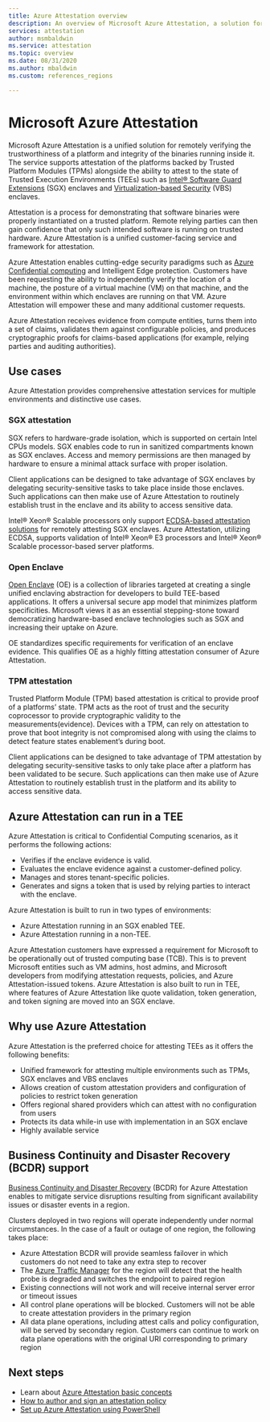 ```yaml
---
title: Azure Attestation overview
description: An overview of Microsoft Azure Attestation, a solution for attesting Trusted Execution Environments (TEEs)
services: attestation
author: msmbaldwin
ms.service: attestation
ms.topic: overview
ms.date: 08/31/2020
ms.author: mbaldwin
ms.custom: references_regions

---
```

# Microsoft Azure Attestation 

Microsoft Azure Attestation is a unified solution for remotely verifying the trustworthiness of a platform and integrity of the binaries running inside it. The service supports attestation of the platforms backed by Trusted Platform Modules (TPMs) alongside the ability to attest to the state of Trusted Execution Environments (TEEs) such as [Intel® Software Guard Extensions](https://www.intel.com/content/www/us/en/architecture-and-technology/software-guard-extensions.html) (SGX) enclaves and [Virtualization-based Security](/windows-hardware/design/device-experiences/oem-vbs) (VBS) enclaves. 

Attestation is a process for demonstrating that software binaries were properly instantiated on a trusted platform. Remote relying parties can then gain confidence that only such intended software is running on trusted hardware. Azure Attestation is a unified customer-facing service and framework for attestation.

Azure Attestation enables cutting-edge security paradigms such as [Azure Confidential computing](../confidential-computing/overview.md) and Intelligent Edge protection. Customers have been requesting the ability to independently verify the location of a machine, the posture of a virtual machine (VM) on that machine, and the environment within which enclaves are running on that VM. Azure Attestation will empower these and many additional customer requests.

Azure Attestation receives evidence from compute entities, turns them into a set of claims, validates them against configurable policies, and produces cryptographic proofs for claims-based applications (for example, relying parties and auditing authorities).

## Use cases

Azure Attestation provides comprehensive attestation services for multiple environments and distinctive use cases.

### SGX attestation

SGX refers to hardware-grade isolation, which is supported on certain Intel CPUs models. SGX enables code to run in sanitized compartments known as SGX enclaves. Access and memory permissions are then managed by hardware to ensure a minimal attack surface with proper isolation.

Client applications can be designed to take advantage of SGX enclaves by delegating security-sensitive tasks to take place inside those enclaves. Such applications can then make use of Azure Attestation to routinely establish trust in the enclave and its ability to access sensitive data.

Intel® Xeon® Scalable processors only support [ECDSA-based attestation solutions](https://software.intel.com/content/www/us/en/develop/topics/software-guard-extensions/attestation-services.html#Elliptic%20Curve%20Digital%20Signature%20Algorithm%20(ECDSA)%20Attestation) for remotely attesting SGX enclaves. Azure Attestation, utilizing ECDSA, supports validation of Intel® Xeon® E3 processors and Intel® Xeon® Scalable processor-based server platforms. 

### Open Enclave
[Open Enclave](https://openenclave.io/sdk/) (OE) is a collection of libraries targeted at creating a single unified enclaving abstraction for developers to build TEE-based applications. It offers a universal secure app model that minimizes platform specificities. Microsoft views it as an essential stepping-stone toward democratizing hardware-based enclave technologies such as SGX and increasing their uptake on Azure.

OE standardizes specific requirements for verification of an enclave evidence. This qualifies OE as a highly fitting attestation consumer of Azure Attestation.

### TPM attestation 

Trusted Platform Module (TPM) based attestation is critical to provide proof of a platforms’ state. TPM acts as the root of trust and the security coprocessor to provide cryptographic validity to the measurements(evidence). Devices with a TPM, can rely on attestation to prove that boot integrity is not compromised along with using the claims to detect feature states enablement’s during boot. 

Client applications can be designed to take advantage of TPM attestation by delegating security-sensitive tasks to only take place after a platform has been validated to be secure. Such applications can then make use of Azure Attestation to routinely establish trust in the platform and its ability to access sensitive data.

## Azure Attestation can run in a TEE

Azure Attestation is critical to Confidential Computing scenarios, as it performs the following actions:

- Verifies if the enclave evidence is valid.
- Evaluates the enclave evidence against a customer-defined policy.
- Manages and stores tenant-specific policies.
- Generates and signs a token that is used by relying parties to interact with the enclave.

Azure Attestation is built to run in two types of environments:
- Azure Attestation running in an SGX enabled TEE.
- Azure Attestation running in a non-TEE.

Azure Attestation customers have expressed a requirement for Microsoft to be operationally out of trusted computing base (TCB). This is to prevent Microsoft entities such as VM admins, host admins, and Microsoft developers from modifying attestation requests, policies, and Azure Attestation-issued tokens. Azure Attestation is also built to run in TEE, where features of Azure Attestation like quote validation, token generation, and token signing are moved into an SGX enclave.

## Why use Azure Attestation

Azure Attestation is the preferred choice for attesting TEEs as it offers the following benefits: 

- Unified framework for attesting multiple environments such as TPMs, SGX enclaves and VBS enclaves 
- Allows creation of custom attestation providers and configuration of policies to restrict token generation
- Offers regional shared providers which can attest with no configuration from users
- Protects its data while-in use with implementation in an SGX enclave
- Highly available service 

## Business Continuity and Disaster Recovery (BCDR) support

[Business Continuity and Disaster Recovery](../best-practices-availability-paired-regions.md) (BCDR) for Azure Attestation enables to mitigate service disruptions resulting from significant availability issues or disaster events in a region.

Clusters deployed in two regions will operate independently under normal circumstances. In the case of a fault or outage of one region, the following takes place:

- Azure Attestation BCDR will provide seamless failover in which customers do not need to take any extra step to recover
- The [Azure Traffic Manager](../traffic-manager/index.yml) for the region will detect that the health probe is degraded and switches the endpoint to paired region
- Existing connections will not work and will receive internal server error or timeout issues
- All control plane operations will be blocked. Customers will not be able to create attestation providers in the primary region
- All data plane operations, including attest calls and policy configuration, will be served by secondary region. Customers can continue to work on data plane operations with the original URI corresponding to primary region

## Next steps
- Learn about [Azure Attestation basic concepts](basic-concepts.md)
- [How to author and sign an attestation policy](author-sign-policy.md)
- [Set up Azure Attestation using PowerShell](quickstart-powershell.md)
